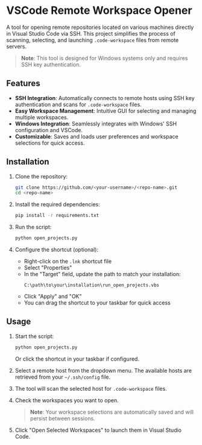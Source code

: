 # VSCode Remote Workspace Opener

A tool for opening remote repositories located on various machines directly in Visual Studio Code via SSH. This project simplifies the process of scanning, selecting, and launching `.code-workspace` files from remote servers.

> **Note**: This tool is designed for Windows systems only and requires SSH key authentication.

## Features

- **SSH Integration**: Automatically connects to remote hosts using SSH key authentication and scans for `.code-workspace` files.
- **Easy Workspace Management**: Intuitive GUI for selecting and managing multiple workspaces.
- **Windows Integration**: Seamlessly integrates with Windows' SSH configuration and VSCode.
- **Customizable**: Saves and loads user preferences and workspace selections for quick access.

## Installation

1. Clone the repository:
   ```bash
   git clone https://github.com/<your-username>/<repo-name>.git
   cd <repo-name>
   ```

2. Install the required dependencies:
   ```bash
   pip install -r requirements.txt
   ```

3. Run the script:
   ```bash
   python open_projects.py
   ```

4. Configure the shortcut (optional):
   - Right-click on the `.lnk` shortcut file
   - Select "Properties"
   - In the "Target" field, update the path to match your installation:
     ```
     C:\path\to\your\installation\run_open_projects.vbs
     ```
   - Click "Apply" and "OK"
   - You can drag the shortcut to your taskbar for quick access

## Usage

1. Start the script:
   ```bash
   python open_projects.py
   ```
   Or click the shortcut in your taskbar if configured.

2. Select a remote host from the dropdown menu. The available hosts are retrieved from your `~/.ssh/config` file.
3. The tool will scan the selected host for `.code-workspace` files.
4. Check the workspaces you want to open.
   > **Note**: Your workspace selections are automatically saved and will persist between sessions.
5. Click "Open Selected Workspaces" to launch them in Visual Studio Code.